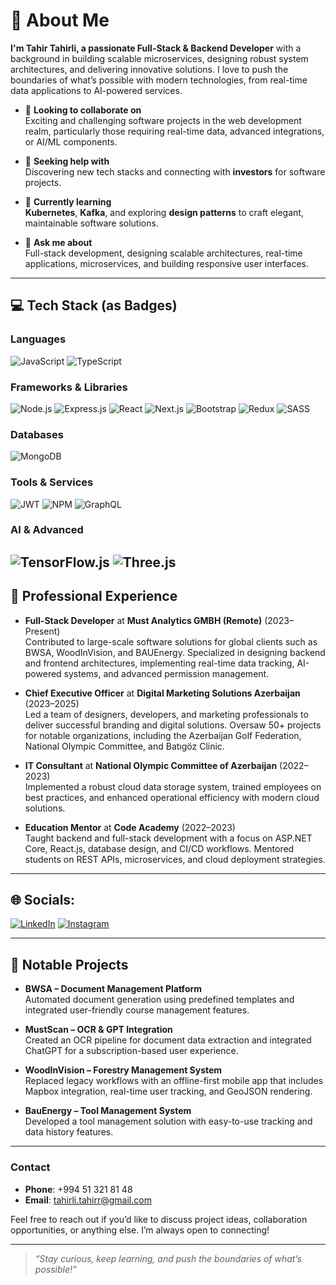 # 💫 About Me

**I'm Tahir Tahirli, a passionate Full-Stack & Backend Developer** with a background in building scalable microservices, designing robust system architectures, and delivering innovative solutions. I love to push the boundaries of what’s possible with modern technologies, from real-time data applications to AI-powered services.

- 👯 **Looking to collaborate on**  
  Exciting and challenging software projects in the web development realm, particularly those requiring real-time data, advanced integrations, or AI/ML components.

- 🤝 **Seeking help with**  
  Discovering new tech stacks and connecting with **investors** for software projects.

- 🌱 **Currently learning**  
  **Kubernetes**, **Kafka**, and exploring **design patterns** to craft elegant, maintainable software solutions.

- 💬 **Ask me about**  
  Full-stack development, designing scalable architectures, real-time applications, microservices, and building responsive user interfaces.

---

## 💻 Tech Stack (as Badges)

### Languages
![JavaScript](https://img.shields.io/badge/JavaScript-F7DF1E?style=for-the-badge&logo=javascript&logoColor=black)
![TypeScript](https://img.shields.io/badge/TypeScript-007ACC?style=for-the-badge&logo=typescript&logoColor=white)

### Frameworks & Libraries
![Node.js](https://img.shields.io/badge/Node.js-339933?style=for-the-badge&logo=nodedotjs&logoColor=white)
![Express.js](https://img.shields.io/badge/Express.js-404D59?style=for-the-badge)
![React](https://img.shields.io/badge/React-20232a?style=for-the-badge&logo=react&logoColor=61DAFB)
![Next.js](https://img.shields.io/badge/Next.js-000000?style=for-the-badge&logo=next.js&logoColor=white)
![Bootstrap](https://img.shields.io/badge/Bootstrap-7952B3?style=for-the-badge&logo=bootstrap&logoColor=white)
![Redux](https://img.shields.io/badge/Redux-764ABC?style=for-the-badge&logo=redux&logoColor=white)
![SASS](https://img.shields.io/badge/SASS-CC6699?style=for-the-badge&logo=sass&logoColor=white)

### Databases
![MongoDB](https://img.shields.io/badge/MongoDB-47A248?style=for-the-badge&logo=mongodb&logoColor=white)

### Tools & Services
![JWT](https://img.shields.io/badge/JWT-000000?style=for-the-badge&logo=JSON%20web%20tokens&logoColor=white)
![NPM](https://img.shields.io/badge/NPM-000000?style=for-the-badge&logo=npm&logoColor=white)
![GraphQL](https://img.shields.io/badge/GraphQL-E434AA?style=for-the-badge&logo=graphql&logoColor=white)

### AI & Advanced
![TensorFlow.js](https://img.shields.io/badge/TensorFlow.js-FF6F00?style=for-the-badge&logo=tensorflow&logoColor=white)
![Three.js](https://img.shields.io/badge/Three.js-000000?style=for-the-badge&logo=three.js&logoColor=white)
---
 
## 🏢 Professional Experience

- **Full-Stack Developer** at **Must Analytics GMBH (Remote)** (2023–Present)  
  Contributed to large-scale software solutions for global clients such as BWSA, WoodInVision, and BAUEnergy. Specialized in designing backend and frontend architectures, implementing real-time data tracking, AI-powered systems, and advanced permission management.

- **Chief Executive Officer** at **Digital Marketing Solutions Azerbaijan** (2023–2025)  
  Led a team of designers, developers, and marketing professionals to deliver successful branding and digital solutions. Oversaw 50+ projects for notable organizations, including the Azerbaijan Golf Federation, National Olympic Committee, and Batıgöz Clinic.

- **IT Consultant** at **National Olympic Committee of Azerbaijan** (2022–2023)  
  Implemented a robust cloud data storage system, trained employees on best practices, and enhanced operational efficiency with modern cloud solutions.

- **Education Mentor** at **Code Academy** (2022–2023)  
  Taught backend and full-stack development with a focus on ASP.NET Core, React.js, database design, and CI/CD workflows. Mentored students on REST APIs, microservices, and cloud deployment strategies.

---

## 🌐 Socials:
[![LinkedIn](https://img.shields.io/badge/LinkedIn-%230077B5.svg?logo=linkedin&logoColor=white)](https://linkedin.com/in/tahirli) [![Instagram](https://img.shields.io/badge/Instagram-%23E4405F.svg?logo=Instagram&logoColor=white)](https://www.instagram.com/tahirli_tahirr) 

---

## 🚀 Notable Projects

- **BWSA – Document Management Platform**  
  Automated document generation using predefined templates and integrated user-friendly course management features.

- **MustScan – OCR & GPT Integration**  
  Created an OCR pipeline for document data extraction and integrated ChatGPT for a subscription-based user experience.

- **WoodInVision – Forestry Management System**  
  Replaced legacy workflows with an offline-first mobile app that includes Mapbox integration, real-time user tracking, and GeoJSON rendering.

- **BauEnergy – Tool Management System**  
  Developed a tool management solution with easy-to-use tracking and data history features.

---


### Contact
- **Phone**: +994 51 321 81 48  
- **Email**: [tahirli.tahirr@gmail.com](mailto:tahirli.tahirr@gmail.com)

Feel free to reach out if you’d like to discuss project ideas, collaboration opportunities, or anything else. I’m always open to connecting!

---

> _“Stay curious, keep learning, and push the boundaries of what’s possible!”_

<!--
---
[![](https://visitcount.itsvg.in/api?id=TAHIRLI&icon=0&color=0)](https://visitcount.itsvg.in)
## 🏆 GitHub Trophies
![](https://github-profile-trophy.vercel.app/?username=TAHIRLI&theme=radical&no-frame=false&no-bg=false&margin-w=4)
 -->
